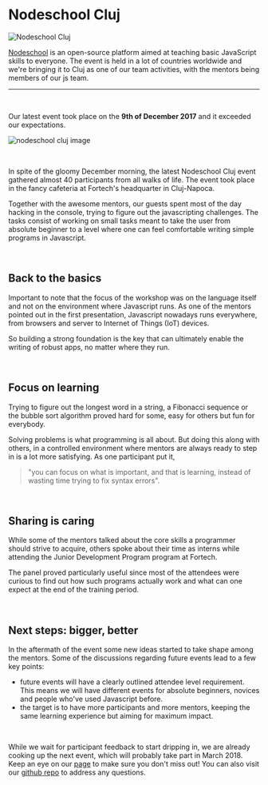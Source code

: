 # Nodeschool Cluj

![Nodeschool Cluj](https://nodeschool.io/cluj/node_school_logo.jpg)

[Nodeschool](https://nodeschool.io/) is an open-source platform aimed at teaching basic JavaScript skills to everyone. The event is held in a lot of countries worldwide and we're bringing it to Cluj as one of our team activities, with the mentors being members of our js team.

---

<br>

Our latest event took place on the **9th of December 2017** and it exceeded our expectations.

![nodeschool cluj image](https://nodeschool.io/cluj/img1.jpg)

<br>

In spite of the gloomy December morning, the latest Nodeschool Cluj event gathered almost 40 participants from all walks of life. The event took place in the fancy cafeteria at Fortech's headquarter in Cluj-Napoca.

Together with the awesome mentors, our guests spent most of the day hacking in the console, trying to figure out the javascripting challenges. The tasks consist of working on small tasks meant to take the user from absolute beginner to a level where one can feel comfortable writing simple programs in Javascript.



<br>

## Back to the basics
Important to note that the focus of the workshop was on the language itself and not on the environment where Javascript runs. As one of the mentors pointed out in the first presentation, Javascript nowadays runs everywhere, from browsers and server to Internet of Things (IoT) devices. 

So building a strong foundation is the key that can ultimately enable the writing of robust apps, no matter where they run.


<br>

## Focus on learning
Trying to figure out the longest word in a string, a Fibonacci sequence or the bubble sort algorithm proved hard for some, easy for others but fun for everybody. 

Solving problems is what programming is all about. But doing this along with others, in a controlled environment where mentors are always ready to step in is a lot more satisfying. As one participant put it, 
>
> "you can focus on what is important, and that is learning, instead of wasting time trying to fix syntax errors".


<br>

## Sharing is caring
While some of the mentors talked about the core skills a programmer should strive to acquire, others spoke about their time as interns while attending the Junior Development Program program at Fortech.

The panel proved particularly useful since most of the attendees were curious to find out how such programs actually work and what can one expect at the end of the training period. 


<br>

## Next steps: bigger, better

In the aftermath of the event some new ideas started to take shape among the mentors. Some of the discussions regarding future events lead to a few key points:

- future events will have a clearly outlined attendee level requirement. This means we will have different events for absolute beginners, novices and people who've used Javascript before.
- the target is to have more participants and more mentors, keeping the same learning experience but aiming for maximum impact.

<br>

While we wait for participant feedback to start dripping in, we are already cooking up the next event, which will probably take part in March 2018. Keep an eye on our [page](https://nodeschool.io/cluj/) to make sure you don't miss out! You can also visit our [github repo](https://github.com/nodeschool/cluj) to address any questions.
